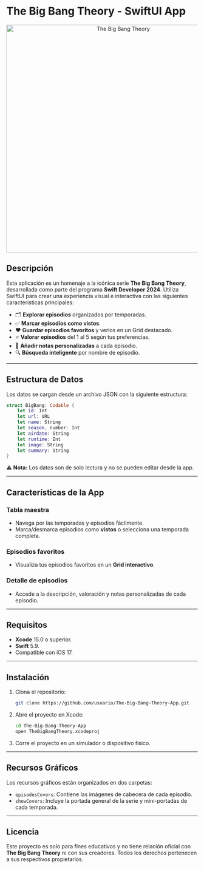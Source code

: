 # The Big Bang Theory - SwiftUI App

<p align="center">
  <img src="portada.png" alt="The Big Bang Theory" width="600">
</p>

## Descripción

Esta aplicación es un homenaje a la icónica serie **The Big Bang Theory**, desarrollada como parte del programa **Swift Developer 2024**. Utiliza SwiftUI para crear una experiencia visual e interactiva con las siguientes características principales:

- 🗂 **Explorar episodios** organizados por temporadas.
- ✅ **Marcar episodios como vistos**.
- ❤️ **Guardar episodios favoritos** y verlos en un Grid destacado.
- ⭐ **Valorar episodios** del 1 al 5 según tus preferencias.
- 📝 **Añadir notas personalizadas** a cada episodio.
- 🔍 **Búsqueda inteligente** por nombre de episodio.

---

## Estructura de Datos

Los datos se cargan desde un archivo JSON con la siguiente estructura:

```swift
struct BigBang: Codable { 
    let id: Int 
    let url: URL 
    let name: String 
    let season, number: Int 
    let airdate: String 
    let runtime: Int 
    let image: String 
    let summary: String 
}
```

⚠️ **Nota:** Los datos son de solo lectura y no se pueden editar desde la app.

---

## Características de la App

### Tabla maestra
- Navega por las temporadas y episodios fácilmente.
- Marca/desmarca episodios como **vistos** o selecciona una temporada completa.

<!--<p align="center">
  <img src="ruta-a-imagen-tabla" alt="Tabla de episodios" width="600">
</p>-->

### Episodios favoritos
- Visualiza tus episodios favoritos en un **Grid interactivo**.

<!--<p align="center">
  <img src="ruta-a-imagen-favoritos" alt="Grid de favoritos" width="600">
</p>-->

### Detalle de episodios
- Accede a la descripción, valoración y notas personalizadas de cada episodio.

<!--<p align="center">
  <img src="ruta-a-imagen-detalle" alt="Detalle del episodio" width="600">
</p>-->

---

## Requisitos

- **Xcode** 15.0 o superior.
- **Swift** 5.9.
- Compatible con iOS 17.

---

## Instalación

1. Clona el repositorio:
   ```bash
   git clone https://github.com/usuario/The-Big-Bang-Theory-App.git
   ```
2. Abre el proyecto en Xcode:
   ```bash
   cd The-Big-Bang-Theory-App
   open TheBigBangTheory.xcodeproj
   ```
3. Corre el proyecto en un simulador o dispositivo físico.

---

## Recursos Gráficos

Los recursos gráficos están organizados en dos carpetas:

- `episodesCovers`: Contiene las imágenes de cabecera de cada episodio.
- `showCovers`: Incluye la portada general de la serie y mini-portadas de cada temporada.

---

## Licencia

Este proyecto es solo para fines educativos y no tiene relación oficial con **The Big Bang Theory** ni con sus creadores. Todos los derechos pertenecen a sus respectivos propietarios.

<!--<p align="center">
  <img src="ruta-a-imagen-final" alt="Logo decorativo" width="300">
</p>-->

